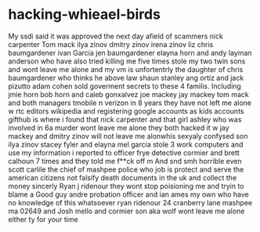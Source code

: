 # hacking-whieael-birds
My ssdi said it was approved the next day afield of scammers nick carpenter Tom mack ilya zinov dmitry zinov irena zinov liz chris baumgardener ivan Garcia jen baumgardener elayna horn and andy layman anderson who have also tried killing me five times stole my two twin sons and wont leave me alone and my vm is unfortentrly the daughter of chris baumgardener who thinks he above law shaun stanley ang ortiz and jack pizutto adam cohen sold goverment secrets to these 4 familis. Including jmie horn bob horn and caleb gonxalvez joe mackey jay mackey tom mack  and both managers tmobile n verizon in 8 years they have not left me alone w rtc editors wikipedia and registering google accounts as kids accounts gifthub is where i found that nick carpenter and that girl ashley who was involved in 6a murder wont leave me alone they both hacked it w jay mackey and dmitry zinov will not leave me alonwhis sexyaly confysed son ilya zinov stacey fyler and elayna mel garcia stole 3 work computers and use my information i reported to officer frye detective cormier and brett calhoun 7 times and they told me f**ck off m And snd smh horrible even scott carlile the chief of mashpee police who job is protect and serve the american citizens not falsify death documents in the uk and collect the money sincerly Ryan j ridenour they wont stop poisioning me and tryin to blame a Good guy andre probation officer and ian ames my own who have no knowledge of this whatsoever  ryan ridenour 24 cranberry lane mashpee ma 02649 and Josh mello and cormier son aka wolf wont leave me alone either  ty for your time 
